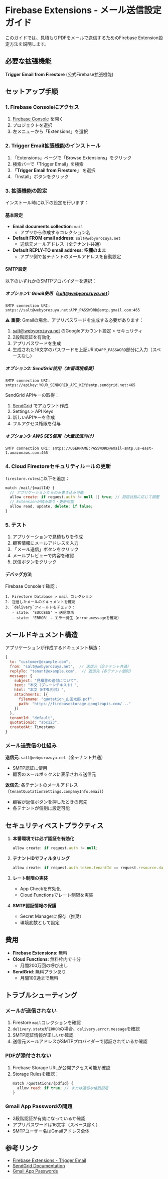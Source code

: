 # Firebase Extensions - メール送信設定ガイド

このガイドでは、見積もりPDFをメールで送信するためのFirebase Extension設定方法を説明します。

## 必要な拡張機能

**Trigger Email from Firestore** (公式Firebase拡張機能)

## セットアップ手順

### 1. Firebase Consoleにアクセス

1. [Firebase Console](https://console.firebase.google.com/) を開く
2. プロジェクトを選択
3. 左メニューから「Extensions」を選択

### 2. Trigger Email拡張機能のインストール

1. 「Extensions」ページで「Browse Extensions」をクリック
2. 検索バーで「Trigger Email」を検索
3. **「Trigger Email from Firestore」** を選択
4. 「Install」ボタンをクリック

### 3. 拡張機能の設定

インストール時に以下の設定を行います：

#### 基本設定

- **Email documents collection**: `mail`
  - アプリから作成するコレクション名
- **Default FROM email address**: `salt@webyorozuya.net`
  - 送信元メールアドレス（全テナント共通）
- **Default REPLY-TO email address**: **空欄のまま**
  - アプリ側で各テナントのメールアドレスを自動設定

#### SMTP設定

以下のいずれかのSMTPプロバイダーを選択：

##### オプション1: Gmail使用（salt@webyorozuya.net）

```
SMTP connection URI: smtps://salt@webyorozuya.net:APP_PASSWORD@smtp.gmail.com:465
```

⚠️ **重要**: Gmailの場合、アプリパスワードを生成する必要があります：
1. salt@webyorozuya.net のGoogleアカウント設定 > セキュリティ
2. 2段階認証を有効化
3. アプリパスワードを生成
4. 生成された16文字のパスワードを上記URIの`APP_PASSWORD`部分に入力（スペースなし）

##### オプション2: SendGrid使用（本番環境推奨）

```
SMTP connection URI: smtps://apikey:YOUR_SENDGRID_API_KEY@smtp.sendgrid.net:465
```

SendGrid APIキーの取得：
1. [SendGrid](https://sendgrid.com/) でアカウント作成
2. Settings > API Keys
3. 新しいAPIキーを作成
4. フルアクセス権限を付与

##### オプション3: AWS SES使用（大量送信向け）

```
SMTP connection URI: smtps://USERNAME:PASSWORD@email-smtp.us-east-1.amazonaws.com:465
```

### 4. Cloud Firestoreセキュリティルールの更新

`firestore.rules`に以下を追加：

```javascript
match /mail/{mailId} {
  // アプリケーションからのみ書き込み可能
  allow create: if request.auth != null || true; // 認証状態に応じて調整
  // Extensionが読み取り・更新可能
  allow read, update, delete: if false;
}
```

### 5. テスト

1. アプリケーションで見積もりを作成
2. 顧客情報にメールアドレスを入力
3. 「メール送信」ボタンをクリック
4. メールプレビューで内容を確認
5. 送信ボタンをクリック

#### デバッグ方法

Firebase Consoleで確認：

```
1. Firestore Database > mail コレクション
2. 送信したメールのドキュメントを確認
3. `delivery`フィールドをチェック：
   - state: 'SUCCESS' → 送信成功
   - state: 'ERROR' → エラー発生（error.messageを確認）
```

## メールドキュメント構造

アプリケーションが作成するドキュメント構造：

```javascript
{
  to: "customer@example.com",
  from: "salt@webyorozuya.net",  // 送信元（全テナント共通）
  replyTo: "tenant@example.com",  // 返信先（各テナント個別）
  message: {
    subject: "見積書の送付について",
    text: "本文（プレーンテキスト）",
    html: "本文（HTML形式）",
    attachments: [{
      filename: "quotation_山田太郎.pdf",
      path: "https://firebasestorage.googleapis.com/..."
    }]
  },
  tenantId: "default",
  quotationId: "abc123",
  createdAt: Timestamp
}
```

### メール送受信の仕組み

**送信元**: `salt@webyorozuya.net`（全テナント共通）
- SMTP認証に使用
- 顧客のメールボックスに表示される送信元

**返信先**: 各テナントのメールアドレス（`tenantQuotationSettings.companyInfo.email`）
- 顧客が返信ボタンを押したときの宛先
- 各テナントが個別に設定可能

## セキュリティベストプラクティス

1. **本番環境では必ず認証を有効化**
   ```javascript
   allow create: if request.auth != null;
   ```

2. **テナントIDでフィルタリング**
   ```javascript
   allow create: if request.auth.token.tenantId == request.resource.data.tenantId;
   ```

3. **レート制限の実装**
   - App Checkを有効化
   - Cloud Functionsでレート制限を実装

4. **SMTP認証情報の保護**
   - Secret Managerに保存（推奨）
   - 環境変数として設定

## 費用

- **Firebase Extensions**: 無料
- **Cloud Functions**: 無料枠内で十分
  - 月間200万回の呼び出し
- **SendGrid**: 無料プランあり
  - 月間100通まで無料

## トラブルシューティング

### メールが送信されない

1. Firestore `mail`コレクションを確認
2. `delivery.state`が`ERROR`の場合、`delivery.error.message`を確認
3. SMTP認証情報が正しいか確認
4. 送信元メールアドレスがSMTPプロバイダーで認証されているか確認

### PDFが添付されない

1. Firebase Storage URLが公開アクセス可能か確認
2. Storage Rulesを確認：
   ```javascript
   match /quotations/{pdfId} {
     allow read: if true; // または適切な権限設定
   }
   ```

### Gmail App Passwordの問題

- 2段階認証が有効になっているか確認
- アプリパスワードは16文字（スペース除く）
- SMTPユーザー名はGmailアドレス全体

## 参考リンク

- [Firebase Extensions - Trigger Email](https://firebase.google.com/products/extensions/firestore-send-email)
- [SendGrid Documentation](https://docs.sendgrid.com/)
- [Gmail App Passwords](https://support.google.com/accounts/answer/185833)
